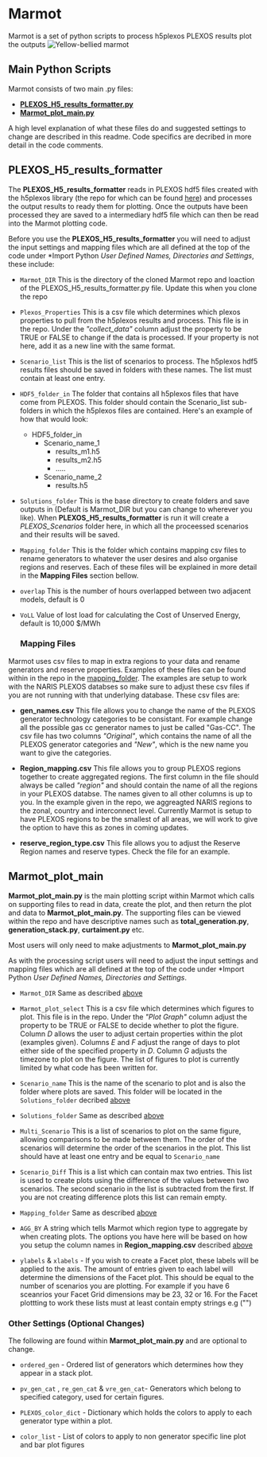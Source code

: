 # Marmot
Marmot is a set of python scripts to process h5plexos PLEXOS results plot the outputs 
![Yellow-bellied marmot](https://upload.wikimedia.org/wikipedia/commons/3/3b/Marmot-edit1.jpg)

## Main Python Scripts
Marmot consists of two main .py files:
* [**PLEXOS_H5_results_formatter.py**](https://github.nrel.gov/PCM/Marmot#marmot_plot_main)
* [**Marmot_plot_main.py**](https://github.nrel.gov/PCM/Marmot#marmot_plot_main)

A high level explanation of what these files do and suggested settings to change are described in this readme. Code specifics are decribed in more detail in the code comments. 

## PLEXOS_H5_results_formatter
The **PLEXOS_H5_results_formatter** reads in PLEXOS hdf5 files created with the h5plexos library (the repo for which can be found [here](https://github.com/NREL/h5plexos)) and processes the output results to ready them for plotting. Once the outputs have been processed they are saved to a intermediary hdf5 file which can then be read into the Marmot plotting code.

Before you use the **PLEXOS_H5_results_formatter** you will need to adjust the input settings and mapping files which are all defined at the top of the code under *Import Python *User Defined Names, Directories and Settings*, these include:

- `Marmot_DIR` This is the directory of the cloned Marmot repo and loaction of the PLEXOS_H5_results_formatter.py file. Update this when you clone the repo

- `Plexos_Properties` This is a csv file which determines which plexos properties to pull from the h5plexos results and process. This file is in the repo. Under the *"collect_data"* column adjust the property to be TRUE or FALSE to change if the data is processed. If your property is not here, add it as a new line with the same format. 

- `Scenario_list` This is the list of scenarios to process. The h5plexos hdf5 results files should be saved in folders with these names. The list must contain at least one entry. 

- `HDF5_folder_in` The folder that contains all h5plexos files that have come from PLEXOS. This folder should contain the Scenario_list sub-folders in which the h5plexos files are contained. Here's an example of how that would look:
  - HDF5_folder_in
    - Scenario_name_1
      - results_m1.h5
      - results_m2.h5
      - .....
    - Scenario_name_2
      - results.h5

- `Solutions_folder` This is the base directory to create folders and save outputs in (Default is Marmot_DIR but you can change to wherever you like). When **PLEXOS_H5_results_formatter** is run it will create a *PLEXOS_Scenarios* folder here, in which all the proceessed scenarios and their results will be saved. 

- `Mapping_folder` This is the folder which contains mapping csv files to rename generators to whatever the user desires and also organise regions and reserves. Each of these files will be explained in more detail in the **Mapping Files** section bellow. 

- `overlap` This is the number of hours overlapped between two adjacent models, default is 0

- `VoLL` Value of lost load for calculating the Cost of Unserved Energy, default is 10,000 $/MWh


  ### Mapping Files
Marmot uses csv files to map in extra regions to your data and rename generators and reserve properties. Examples of these files can be found within in the repo in the [mapping_folder](https://github.nrel.gov/PCM/Marmot/tree/master/mapping_folder). The examples are setup to work with the NARIS PLEXOS databses so make sure to adjust these csv files if you are not running with that underlying database. These csv files are:

- **gen_names.csv** This file allows you to change the name of the PLEXOS generator technology categories to be consistant. For example change all the possible gas cc generator names to just be called "Gas-CC". The csv file has two columns *"Original"*, which contains the name of all the PLEXOS generator categories and *"New"*, which is the new name you want to give the categories. 

- **Region_mapping.csv** This file allows you to group PLEXOS regions together to create aggregated regions. The first column in the file should always be called *"region"* and should contain the name of all the regions in your PLEXOS databse. The names given to all other columns is up to you. In the example given in the repo, we aggreagted NARIS regions to the zonal, country and interconnect level. Currently Marmot is setup to have PLEXOS regions to be the smallest of all areas, we will work to give the option to have this as zones in coming updates.

- **reserve_region_type.csv** This file allows you to adjust the Reserve Region names and reserve types. Check the file for an example.

## Marmot_plot_main

**Marmot_plot_main.py** is the main plotting script within Marmot which calls on supporting files to read in data, create the plot, and then return the plot and data to **Marmot_plot_main.py**. The supporting files can be viewed within the repo and have descriptive names such as **total_generation.py**, **generation_stack.py**, **curtaiment.py** etc. 

Most users will only need to make adjustments to **Marmot_plot_main.py**

As with the processing script users will need to adjust the input settings and mapping files which are all defined at the top of the code under *Import Python *User Defined Names, Directories and Settings*. 

- `Marmot_DIR` Same as described [above](https://github.nrel.gov/PCM/Marmot#plexos_h5_results_formatter)

- `Marmot_plot_select` This is a csv file which determines which figures to plot. This file is in the repo. Under the *"Plot Graph"* column adjust the property to be TRUE or FALSE to decide whether to plot the figure. Column *D* allows the user to adjust certain properties within the plot (examples given). Columns *E* and *F* adjust the range of days to plot either side of the specified property in *D*. Column *G* adjusts the timezone to plot on the figure. The list of figures to plot is currently limited by what code has been written for.  

- `Scenario_name` This is the name of the scenario to plot and is also the folder where plots are saved. This folder will be located in the `Solutions_folder` decribed [above](https://github.nrel.gov/PCM/Marmot#plexos_h5_results_formatter)

- `Solutions_folder` Same as described [above](https://github.nrel.gov/PCM/Marmot#plexos_h5_results_formatter)

- `Multi_Scenario` This is a list of scenarios to plot on the same figure, allowing comparisons to be made between them. The order of the scenarios will determine the order of the scenarios in the plot. This list should have at least one entry and be equal to `Scenario_name`

- `Scenario_Diff` This is a list which can contain max two entries. This list is used to create plots using the difference of the values between two scenarios. The second scenario in the list is subtracted from the first. If you are not creating difference plots this list can remain empty.

- `Mapping_folder` Same as described [above](https://github.nrel.gov/PCM/Marmot#plexos_h5_results_formatter)

- `AGG_BY` A string which tells Marmot which region type to aggregate by when creating plots. The options you have here will be based on how you setup the column names in **Region_mapping.csv** described [above](https://github.nrel.gov/PCM/Marmot#plexos_h5_results_formatter)

- `ylabels` & `xlabels` - If you wish to create a Facet plot, these labels will be applied to the axis. The amount of entries given to each label will determine the dimensions of the Facet plot. This should be equal to the number of scenarios you are plotting. For example if you have 6 sceanrios your Facet Grid dimensions may be 23, 32 or 16. For the Facet plottting to work these lists must at least contain empty strings e.g ("") 

 ### Other Settings (Optional Changes)
 
 The following are found within **Marmot_plot_main.py** and are optional to change.
 
 - `ordered_gen` - Ordered list of generators which determines how they appear in a stack plot.
 
 - `pv_gen_cat` , `re_gen_cat` & `vre_gen_cat`- Generators which belong to specified category, used for certain figures.
 
 - `PLEXOS_color_dict` - Dictionary which holds the colors to apply to each generator type within a plot.
 
 - `color_list` - List of colors to apply to non generator specific line plot and bar plot figures
